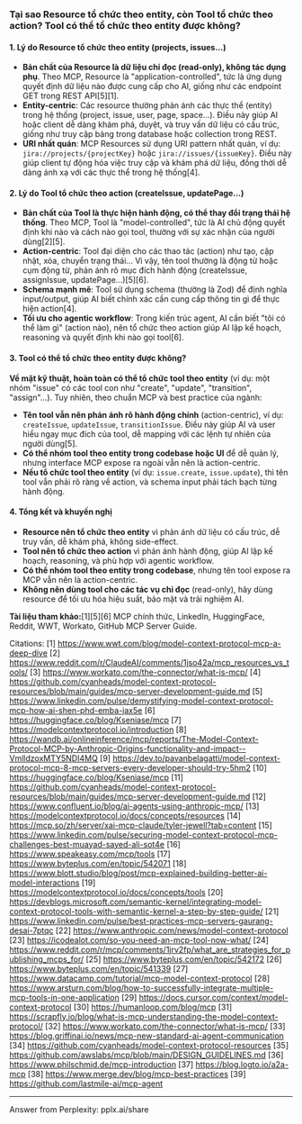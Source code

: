 ### Tại sao Resource tổ chức theo entity, còn Tool tổ chức theo action? Tool có thể tổ chức theo entity được không?

#### 1. Lý do Resource tổ chức theo entity (projects, issues...)

- **Bản chất của Resource là dữ liệu chỉ đọc (read-only), không tác dụng phụ**. Theo MCP, Resource là "application-controlled", tức là ứng dụng quyết định dữ liệu nào được cung cấp cho AI, giống như các endpoint GET trong REST API[5][1].
- **Entity-centric**: Các resource thường phản ánh các thực thể (entity) trong hệ thống (project, issue, user, page, space...). Điều này giúp AI hoặc client dễ dàng khám phá, duyệt, và truy vấn dữ liệu có cấu trúc, giống như truy cập bảng trong database hoặc collection trong REST.
- **URI nhất quán**: MCP Resources sử dụng URI pattern nhất quán, ví dụ: `jira://projects/{projectKey}` hoặc `jira://issues/{issueKey}`. Điều này giúp client tự động hóa việc truy cập và khám phá dữ liệu, đồng thời dễ dàng ánh xạ với các thực thể trong hệ thống[4].

#### 2. Lý do Tool tổ chức theo action (createIssue, updatePage...)

- **Bản chất của Tool là thực hiện hành động, có thể thay đổi trạng thái hệ thống**. Theo MCP, Tool là "model-controlled", tức là AI chủ động quyết định khi nào và cách nào gọi tool, thường với sự xác nhận của người dùng[2][5].
- **Action-centric**: Tool đại diện cho các thao tác (action) như tạo, cập nhật, xóa, chuyển trạng thái... Vì vậy, tên tool thường là động từ hoặc cụm động từ, phản ánh rõ mục đích hành động (createIssue, assignIssue, updatePage...)[5][6].
- **Schema mạnh mẽ**: Tool sử dụng schema (thường là Zod) để định nghĩa input/output, giúp AI biết chính xác cần cung cấp thông tin gì để thực hiện action[4].
- **Tối ưu cho agentic workflow**: Trong kiến trúc agent, AI cần biết "tôi có thể làm gì" (action nào), nên tổ chức theo action giúp AI lập kế hoạch, reasoning và quyết định khi nào gọi tool[6].

#### 3. Tool có thể tổ chức theo entity được không?

**Về mặt kỹ thuật, hoàn toàn có thể tổ chức tool theo entity** (ví dụ: một nhóm "issue" có các tool con như "create", "update", "transition", "assign"...). Tuy nhiên, theo chuẩn MCP và best practice của ngành:

- **Tên tool vẫn nên phản ánh rõ hành động chính** (action-centric), ví dụ: `createIssue`, `updateIssue`, `transitionIssue`. Điều này giúp AI và user hiểu ngay mục đích của tool, dễ mapping với các lệnh tự nhiên của người dùng[5].
- **Có thể nhóm tool theo entity trong codebase hoặc UI** để dễ quản lý, nhưng interface MCP expose ra ngoài vẫn nên là action-centric.
- **Nếu tổ chức tool theo entity** (ví dụ: `issue.create`, `issue.update`), thì tên tool vẫn phải rõ ràng về action, và schema input phải tách bạch từng hành động.

#### 4. Tổng kết và khuyến nghị

- **Resource nên tổ chức theo entity** vì phản ánh dữ liệu có cấu trúc, dễ truy vấn, dễ khám phá, không side-effect.
- **Tool nên tổ chức theo action** vì phản ánh hành động, giúp AI lập kế hoạch, reasoning, và phù hợp với agentic workflow.
- **Có thể nhóm tool theo entity trong codebase**, nhưng tên tool expose ra MCP vẫn nên là action-centric.
- **Không nên dùng tool cho các tác vụ chỉ đọc** (read-only), hãy dùng resource để tối ưu hóa hiệu suất, bảo mật và trải nghiệm AI.

**Tài liệu tham khảo:**[1][5][6] MCP chính thức, LinkedIn, HuggingFace, Reddit, WWT, Workato, GitHub MCP Server Guide.

Citations:
[1] https://www.wwt.com/blog/model-context-protocol-mcp-a-deep-dive
[2] https://www.reddit.com/r/ClaudeAI/comments/1jso42a/mcp_resources_vs_tools/
[3] https://www.workato.com/the-connector/what-is-mcp/
[4] https://github.com/cyanheads/model-context-protocol-resources/blob/main/guides/mcp-server-development-guide.md
[5] https://www.linkedin.com/pulse/demystifying-model-context-protocol-mcp-how-ai-shen-phd-emba-jax5e
[6] https://huggingface.co/blog/Kseniase/mcp
[7] https://modelcontextprotocol.io/introduction
[8] https://wandb.ai/onlineinference/mcp/reports/The-Model-Context-Protocol-MCP-by-Anthropic-Origins-functionality-and-impact--VmlldzoxMTY5NDI4MQ
[9] https://dev.to/pavanbelagatti/model-context-protocol-mcp-8-mcp-servers-every-developer-should-try-5hm2
[10] https://huggingface.co/blog/Kseniase/mcp
[11] https://github.com/cyanheads/model-context-protocol-resources/blob/main/guides/mcp-server-development-guide.md
[12] https://www.confluent.io/blog/ai-agents-using-anthropic-mcp/
[13] https://modelcontextprotocol.io/docs/concepts/resources
[14] https://mcp.so/zh/server/xai-mcp-claude/tyler-jewell?tab=content
[15] https://www.linkedin.com/pulse/securing-model-context-protocol-mcp-challenges-best-muayad-sayed-ali-sot4e
[16] https://www.speakeasy.com/mcp/tools
[17] https://www.byteplus.com/en/topic/542071
[18] https://www.blott.studio/blog/post/mcp-explained-building-better-ai-model-interactions
[19] https://modelcontextprotocol.io/docs/concepts/tools
[20] https://devblogs.microsoft.com/semantic-kernel/integrating-model-context-protocol-tools-with-semantic-kernel-a-step-by-step-guide/
[21] https://www.linkedin.com/pulse/best-practices-mcp-servers-gaurang-desai-7ptqc
[22] https://www.anthropic.com/news/model-context-protocol
[23] https://icodealot.com/so-you-need-an-mcp-tool-now-what/
[24] https://www.reddit.com/r/mcp/comments/1jrv2fp/what_are_strategies_for_publishing_mcps_for/
[25] https://www.byteplus.com/en/topic/542172
[26] https://www.byteplus.com/en/topic/541339
[27] https://www.datacamp.com/tutorial/mcp-model-context-protocol
[28] https://www.arsturn.com/blog/how-to-successfully-integrate-multiple-mcp-tools-in-one-application
[29] https://docs.cursor.com/context/model-context-protocol
[30] https://humanloop.com/blog/mcp
[31] https://scrapfly.io/blog/what-is-mcp-understanding-the-model-context-protocol/
[32] https://www.workato.com/the-connector/what-is-mcp/
[33] https://blog.griffinai.io/news/mcp-new-standard-ai-agent-communication
[34] https://github.com/cyanheads/model-context-protocol-resources
[35] https://github.com/awslabs/mcp/blob/main/DESIGN_GUIDELINES.md
[36] https://www.philschmid.de/mcp-introduction
[37] https://blog.logto.io/a2a-mcp
[38] https://www.merge.dev/blog/mcp-best-practices
[39] https://github.com/lastmile-ai/mcp-agent

---
Answer from Perplexity: pplx.ai/share 
